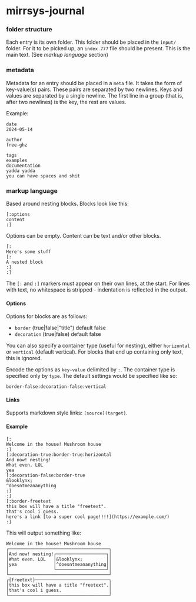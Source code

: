 # mirrsys-journal

### folder structure

Each entry is its own folder. This folder should be placed in the `input/` folder. For it to be picked up, an `index.777` file should be present. This is the main text. (See _markup language_ section)

### metadata

Metadata for an entry should be placed in a `meta` file. It takes the form of key-value(s) pairs. These pairs are separated by two newlines. Keys and values are separated by a single newline. The first line in a group (that is, after two newlines) is the key, the rest are values.

Example:

```
date
2024-05-14

author
free-ghz

tags
examples
documentation
yadda yadda
you can have spaces and shit
```

### markup language

Based around nesting blocks. Blocks look like this:

```
[:options
content
:]
```

Options can be empty. Content can be text and/or other blocks.

```
[:
Here's some stuff
[:
A nested block
:]
:]
```

The `[:` and `:]` markers must appear on their own lines, at the start. For lines with text, no whitespace is stripped - indentation is reflected in the output.

#### Options

Options for blocks are as follows:

- `border` (true|false|"title") default false
- `decoration` (true|false) default false

You can also specify a container type (useful for nesting), either `horizontal` or `vertical` (default vertical). For blocks that end up containing only text, this is ignored.

Encode the options as `key-value` delimited by `:`. The container type is specified only by `type`. The default settings would be specified like so:

```
border-false:decoration-false:vertical
```

#### Links

Supports markdown style links: `[source](target)`.

#### Example

```
[:
Welcome in the house! Mushroom house
:]
[:decoration-true:border-true:horizontal
And now! nesting!
What even. LOL
yea
[:decoration-false:border-true
&looklynx;
^doesntmeananything
:]
:]
[:border-freetext
this box will have a title "freetext".
that's cool i guess.
here's a link [to a super cool page!!!!](https://example.com/)
:]
```

This will output something like:

```
Welcome in the house! Mushroom house    
┌──────────────────────────────────────┐
│And now! nesting!┌───────────────────┐│
│What even. LOL   │&looklynx;         ││
│yea              │^doesntmeananything││
│                 └───────────────────┘│
└──────────────────────────────────────┘
┌┤freetext├────────────────────────────┐
│this box will have a title "freetext".│
│that's cool i guess.                  │
└──────────────────────────────────────┘
```